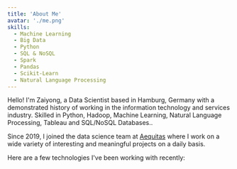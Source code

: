 ```yaml
---
title: 'About Me'
avatar: './me.png'
skills:
  - Machine Learning
  - Big Data
  - Python
  - SQL & NoSQL
  - Spark
  - Pandas
  - Scikit-Learn
  - Natural Language Processing
---
```


Hello! I'm Zaiyong, a Data Scientist based in Hamburg, Germany with a demonstrated history of working in the information technology and services industry. Skilled in Python, Hadoop, Machine Learning, Natural Language Processing, Tableau and SQL/NoSQL Databases..

Since 2019, I joined the data science team at [Aequitas](https://aequitas-software.de/) where I work on a wide variety of interesting and meaningful projects on a daily basis.

Here are a few technologies I've been working with recently:
